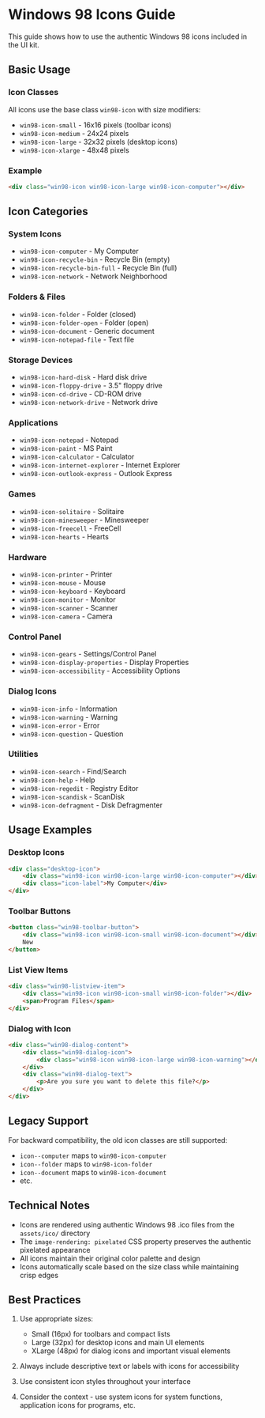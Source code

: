 # Windows 98 Icons Guide

This guide shows how to use the authentic Windows 98 icons included in the UI kit.

## Basic Usage

### Icon Classes

All icons use the base class `win98-icon` with size modifiers:

- `win98-icon-small` - 16x16 pixels (toolbar icons)
- `win98-icon-medium` - 24x24 pixels
- `win98-icon-large` - 32x32 pixels (desktop icons)
- `win98-icon-xlarge` - 48x48 pixels

### Example

```html
<div class="win98-icon win98-icon-large win98-icon-computer"></div>
```

## Icon Categories

### System Icons
- `win98-icon-computer` - My Computer
- `win98-icon-recycle-bin` - Recycle Bin (empty)
- `win98-icon-recycle-bin-full` - Recycle Bin (full)
- `win98-icon-network` - Network Neighborhood

### Folders & Files
- `win98-icon-folder` - Folder (closed)
- `win98-icon-folder-open` - Folder (open)
- `win98-icon-document` - Generic document
- `win98-icon-notepad-file` - Text file

### Storage Devices
- `win98-icon-hard-disk` - Hard disk drive
- `win98-icon-floppy-drive` - 3.5" floppy drive
- `win98-icon-cd-drive` - CD-ROM drive
- `win98-icon-network-drive` - Network drive

### Applications
- `win98-icon-notepad` - Notepad
- `win98-icon-paint` - MS Paint
- `win98-icon-calculator` - Calculator
- `win98-icon-internet-explorer` - Internet Explorer
- `win98-icon-outlook-express` - Outlook Express

### Games
- `win98-icon-solitaire` - Solitaire
- `win98-icon-minesweeper` - Minesweeper
- `win98-icon-freecell` - FreeCell
- `win98-icon-hearts` - Hearts

### Hardware
- `win98-icon-printer` - Printer
- `win98-icon-mouse` - Mouse
- `win98-icon-keyboard` - Keyboard
- `win98-icon-monitor` - Monitor
- `win98-icon-scanner` - Scanner
- `win98-icon-camera` - Camera

### Control Panel
- `win98-icon-gears` - Settings/Control Panel
- `win98-icon-display-properties` - Display Properties
- `win98-icon-accessibility` - Accessibility Options

### Dialog Icons
- `win98-icon-info` - Information
- `win98-icon-warning` - Warning
- `win98-icon-error` - Error
- `win98-icon-question` - Question

### Utilities
- `win98-icon-search` - Find/Search
- `win98-icon-help` - Help
- `win98-icon-regedit` - Registry Editor
- `win98-icon-scandisk` - ScanDisk
- `win98-icon-defragment` - Disk Defragmenter

## Usage Examples

### Desktop Icons
```html
<div class="desktop-icon">
    <div class="win98-icon win98-icon-large win98-icon-computer"></div>
    <div class="icon-label">My Computer</div>
</div>
```

### Toolbar Buttons
```html
<button class="win98-toolbar-button">
    <div class="win98-icon win98-icon-small win98-icon-document"></div>
    New
</button>
```

### List View Items
```html
<div class="win98-listview-item">
    <div class="win98-icon win98-icon-small win98-icon-folder"></div>
    <span>Program Files</span>
</div>
```

### Dialog with Icon
```html
<div class="win98-dialog-content">
    <div class="win98-dialog-icon">
        <div class="win98-icon win98-icon-large win98-icon-warning"></div>
    </div>
    <div class="win98-dialog-text">
        <p>Are you sure you want to delete this file?</p>
    </div>
</div>
```

## Legacy Support

For backward compatibility, the old icon classes are still supported:
- `icon--computer` maps to `win98-icon-computer`
- `icon--folder` maps to `win98-icon-folder`
- `icon--document` maps to `win98-icon-document`
- etc.

## Technical Notes

- Icons are rendered using authentic Windows 98 .ico files from the `assets/ico/` directory
- The `image-rendering: pixelated` CSS property preserves the authentic pixelated appearance
- All icons maintain their original color palette and design
- Icons automatically scale based on the size class while maintaining crisp edges

## Best Practices

1. Use appropriate sizes:
   - Small (16px) for toolbars and compact lists
   - Large (32px) for desktop icons and main UI elements
   - XLarge (48px) for dialog icons and important visual elements

2. Always include descriptive text or labels with icons for accessibility

3. Use consistent icon styles throughout your interface

4. Consider the context - use system icons for system functions, application icons for programs, etc.